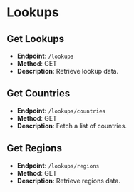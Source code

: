 # Lookups

## Get Lookups
- **Endpoint**: `/lookups`
- **Method**: GET
- **Description**: Retrieve lookup data.

## Get Countries
- **Endpoint**: `/lookups/countries`
- **Method**: GET
- **Description**: Fetch a list of countries.

## Get Regions
- **Endpoint**: `/lookups/regions`
- **Method**: GET
- **Description**: Retrieve regions data.
